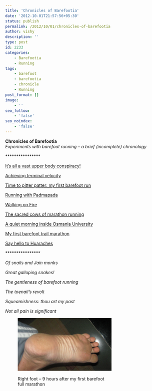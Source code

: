 ```yaml
---
title: 'Chronicles of Barefootia'
date: '2012-10-01T21:57:56+05:30'
status: publish
permalink: /2012/10/01/chronicles-of-barefootia
author: vishy
description: ''
type: post
id: 2233
categories: 
    - Barefootia
    - Running
tags:
    - barefoot
    - barefootia
    - chronicle
    - Running
post_format: []
image:
    - ''
seo_follow:
    - 'false'
seo_noindex:
    - 'false'
---
```

**Chronicles of Barefootia**  
*Experiments with barefoot running – a *brief (incomplete) chronology**

\*\*\*\*\*\*\*\*\*\*\*\*\*\*\*\*

[It’s all a vast upper body conspiracy!](http://www.ulaar.com/2012/06/14/its-all-a-vast-upper-body-conspiracy/)

[Achieving terminal velocity](http://www.ulaar.com/2012/06/26/achieving-terminal-velocity/)

[Time to pitter patter: my first barefoot run](http://www.ulaar.com/2012/09/10/my-first-barefoot-run-time-to-pitter-patter/)

[Running with Padmapada](http://www.ulaar.com/2012/09/27/running-with-padmapada/)

[Walking on Fire](http://www.ulaar.com/2012/09/26/walking-on-fire/)

[The sacred cows of marathon running](http://www.ulaar.com/2012/08/24/the-sacred-cows-of-marathon-running/)

[A quiet morning inside Osmania University](http://www.ulaar.com/2012/08/03/a-quiet-morning-inside-osmania-university/)

[My first barefoot trail marathon](http://www.ulaar.com/2012/11/19/my-first-barefoot-trail-marathon/)

[Say hello to Huaraches](http://www.ulaar.com/2012/11/19/say-hello-to-huaraches/)

\*\*\*\*\*\*\*\*\*\*\*\*\*\*\*\*

*Of snails and Jain monks*

*Great galloping snakes!*

*The gentleness of barefoot running*

*The toenail’s revolt*

*Squeamishness: thou art my past*

*Not all pain is significant*

<figure aria-describedby="caption-attachment-2241" class="wp-caption aligncenter" id="attachment_2241" style="width: 300px">

[![](../../../../uploads/2012/10/IMG_7480.jpg "IMG_7480")](http://www.ulaar.com/wp-content/uploads/2012/10/IMG_7480.jpg)<figcaption class="wp-caption-text" id="caption-attachment-2241">Right foot – 9 hours after my first barefoot full marathon</figcaption></figure>